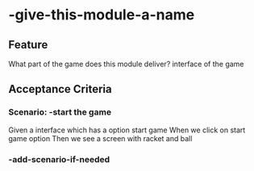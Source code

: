 # -give-this-module-a-name

## Feature

What part of the game does this module deliver?
interface of the game


## Acceptance Criteria

### Scenario: -start the game

  Given a interface which has a option start game
  When we click on start game option
  Then we see a screen with racket and ball

### -add-scenario-if-needed
 
